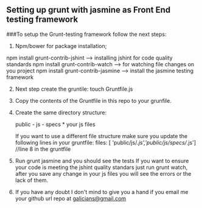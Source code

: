 ## Setting up grunt with jasmine as Front End testing framework

###To setup the Grunt-testing framework follow the next steps:

1. Npm/bower for package installation;

npm install grunt-contrib-jshint —> installing jshint for code quality standards
npm install grunt-contrib-watch —> for watching file changes on you project
npm install grunt-contrib-jasmine —> install the jasmine testing framework

2. Next step create the gruntile: touch Gruntfile.js

3. Copy the contents of the Gruntfile in this repo to your grunfile.

4. Create the same directory structure:
    
    public
        - js
            - specs
            * your js files

    If you want to use a different file structure make sure you update the following lines in your gruntfile:
        files: [ 'public/js/*.js','public/js/specs/*.js'] //line 8 in the gruntfile

5. Run grunt jasmine and you should see the tests
    If you want to ensure your code is meeting the jshint quality standars just run grunt watch, after you save any change in your js files you will see the errors or the lack of them.

6. If you have any doubt I don't mind to give you a hand if you email me your github url repo at galicians@gmail.com    
